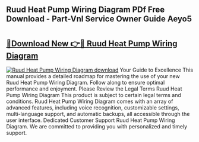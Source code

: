 ## Ruud Heat Pump Wiring Diagram PDf Free Download - Part-Vnl Service Owner Guide Aeyo5

# <h2><a href="http://dfiyug0.blite.top/?on=Ruud+Heat+Pump+Wiring+Diagram">🔗Download New 👉🔴 Ruud Heat Pump Wiring Diagram</a></h2>

[![Ruud Heat Pump Wiring Diagram download](https://i.imgur.com/lujVjoI.png)](http://dfiyug0.blite.top/?on=Ruud+Heat+Pump+Wiring+Diagram)
Your Guide to Excellence This manual provides a detailed roadmap for mastering the use of your new Ruud Heat Pump Wiring Diagram. Follow along to ensure optimal performance and enjoyment. Please Review the Legal Terms Ruud Heat Pump Wiring Diagram This product is subject to certain legal terms and conditions. Ruud Heat Pump Wiring Diagram comes with an array of advanced features, including voice recognition, customizable settings, multi-language support, and automatic backups, all accessible through the user interface. Dedicated Customer Support Ruud Heat Pump Wiring Diagram. We are committed to providing you with personalized and timely support.
